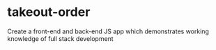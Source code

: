 # takeout-order
Create a front-end and back-end JS app which demonstrates working knowledge of full stack development